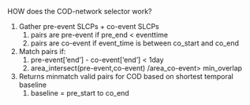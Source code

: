 HOW does the COD-network selector work?

1. Gather pre-event SLCPs + co-event SLCPs
    1. pairs are pre-event if pre_end < eventtime
    1. pairs are co-event if event_time is between co_start and co_end
2. Match pairs if:
    1. pre-event[‘end’] - co-event[‘end’] < 1day
    1. area_intersect(pre-event,co-event) /area_co-event> min_overlap
3. Returns minmatch valid pairs for COD based on shortest temporal baseline
    1. baseline = pre_start to  co_end

